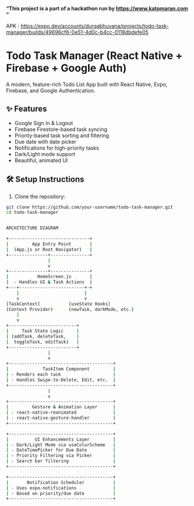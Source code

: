 **“This project is a part of a hackathon run by
https://www.katomaran.com ”**


APK : https://expo.dev/accounts/durgabhuvana/projects/todo-task-manager/builds/49696cf6-0e51-4d0c-b4cc-0118dbdefe05

# Todo Task Manager (React Native + Firebase + Google Auth)

A modern, feature-rich Todo List App built with React Native, Expo, Firebase, and Google Authentication.

## ✨ Features
- Google Sign In & Logout
- Firebase Firestore-based task syncing
- Priority-based task sorting and filtering
- Due date with date picker
- Notifications for high-priority tasks
- Dark/Light mode support
- Beautiful, animated UI

## 🛠 Setup Instructions

1. Clone the repository:
```bash
git clone https://github.com/your-username/todo-task-manager.git
cd todo-task-manager


ARCHITECTURE DIAGRAM

+-------------------------------+
|         App Entry Point       |
|  (App.js or Root Navigator)   |
+---------------+---------------+
                |
                v
+---------------+---------------+
|           HomeScreen.js       |
|  - Handles UI & Task Actions  |
+---+-------------------------+-+
    |                         |
    v                         v
[TaskContext]           [useState Hooks]
(Context Provider)      (newTask, darkMode, etc.)
    |
    v
+--------------------------+
|     Task State Logic     |
| (addTask, deleteTask,    |
|  toggleTask, editTask)   |
+--------------------------+
                |
                v
+----------------------------------------+
|             TaskItem Component         |
| - Renders each task                    |
| - Handles Swipe-to-Delete, Edit, etc.  |
+----------------------------------------+
                |
                v
+----------------------------------------+
|         Gesture & Animation Layer      |
| - react-native-reanimated              |
| - react-native-gesture-handler         |
+----------------------------------------+

+----------------------------------------+
|          UI Enhancements Layer         |
| - Dark/Light Mode via useColorScheme   |
| - DateTimePicker for Due Date          |
| - Priority Filtering via Picker        |
| - Search bar filtering                 |
+----------------------------------------+

+----------------------------------------+
|       Notification Scheduler           |
| - Uses expo-notifications              |
| - Based on priority/due date           |
+----------------------------------------+
   
